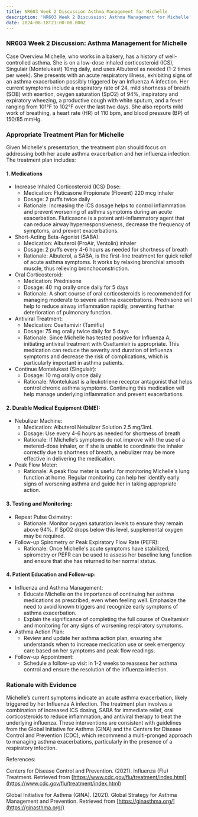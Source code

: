 ```yaml
---
title: NR603 Week 2 Discussion Asthma Management for Michelle
description: 'NR603 Week 2 Discussion: Asthma Management for Michelle'
date: 2024-08-18T21:00:00.000Z
---
```


### NR603 Week 2 Discussion: Asthma Management for Michelle

Case Overview:Michelle, who works in a bakery, has a history of well-controlled asthma. She is on a low-dose inhaled corticosteroid (ICS), Singulair (Montelukast) 10mg daily, and uses Albuterol as needed (1-2 times per week). She presents with an acute respiratory illness, exhibiting signs of an asthma exacerbation possibly triggered by an Influenza A infection. Her current symptoms include a respiratory rate of 24, mild shortness of breath (SOB) with exertion, oxygen saturation (SpO2) of 94%, inspiratory and expiratory wheezing, a productive cough with white sputum, and a fever ranging from 101°F to 102°F over the last two days. She also reports mild work of breathing, a heart rate (HR) of 110 bpm, and blood pressure (BP) of 150/85 mmHg.

### Appropriate Treatment Plan for Michelle

Given Michelle's presentation, the treatment plan should focus on addressing both her acute asthma exacerbation and her influenza infection. The treatment plan includes:

#### 1. Medications

* Increase Inhaled Corticosteroid (ICS) Dose:
  * Medication: Fluticasone Propionate (Flovent) 220 mcg inhaler
  * Dosage: 2 puffs twice daily
  * Rationale: Increasing the ICS dosage helps to control inflammation and prevent worsening of asthma symptoms during an acute exacerbation. Fluticasone is a potent anti-inflammatory agent that can reduce airway hyperresponsiveness, decrease the frequency of symptoms, and prevent exacerbations.
* Short-Acting Beta-Agonist (SABA):
  * Medication: Albuterol (ProAir, Ventolin) inhaler
  * Dosage: 2 puffs every 4-6 hours as needed for shortness of breath
  * Rationale: Albuterol, a SABA, is the first-line treatment for quick relief of acute asthma symptoms. It works by relaxing bronchial smooth muscle, thus relieving bronchoconstriction.
* Oral Corticosteroid:
  * Medication: Prednisone
  * Dosage: 40 mg orally once daily for 5 days
  * Rationale: A short course of oral corticosteroids is recommended for managing moderate to severe asthma exacerbations. Prednisone will help to reduce airway inflammation rapidly, preventing further deterioration of pulmonary function.
* Antiviral Treatment:
  * Medication: Oseltamivir (Tamiflu)
  * Dosage: 75 mg orally twice daily for 5 days
  * Rationale: Since Michelle has tested positive for Influenza A, initiating antiviral treatment with Oseltamivir is appropriate. This medication can reduce the severity and duration of influenza symptoms and decrease the risk of complications, which is particularly important in asthma patients.
* Continue Montelukast (Singulair):
  * Dosage: 10 mg orally once daily
  * Rationale: Montelukast is a leukotriene receptor antagonist that helps control chronic asthma symptoms. Continuing this medication will help manage underlying inflammation and prevent exacerbations.

#### 2. Durable Medical Equipment (DME):

* Nebulizer Machine:
  * Medication: Albuterol Nebulizer Solution 2.5 mg/3mL
  * Dosage: Use every 4-6 hours as needed for shortness of breath
  * Rationale: If Michelle’s symptoms do not improve with the use of a metered-dose inhaler, or if she is unable to coordinate the inhaler correctly due to shortness of breath, a nebulizer may be more effective in delivering the medication.
* Peak Flow Meter:
  * Rationale: A peak flow meter is useful for monitoring Michelle's lung function at home. Regular monitoring can help her identify early signs of worsening asthma and guide her in taking appropriate action.

#### 3. Testing and Monitoring:

* Repeat Pulse Oximetry:
  * Rationale: Monitor oxygen saturation levels to ensure they remain above 94%. If SpO2 drops below this level, supplemental oxygen may be required.
* Follow-up Spirometry or Peak Expiratory Flow Rate (PEFR):
  * Rationale: Once Michelle's acute symptoms have stabilized, spirometry or PEFR can be used to assess her baseline lung function and ensure that she has returned to her normal status.

#### 4. Patient Education and Follow-up:

* Influenza and Asthma Management:
  * Educate Michelle on the importance of continuing her asthma medications as prescribed, even when feeling well. Emphasize the need to avoid known triggers and recognize early symptoms of asthma exacerbation.
  * Explain the significance of completing the full course of Oseltamivir and monitoring for any signs of worsening respiratory symptoms.
* Asthma Action Plan:
  * Review and update her asthma action plan, ensuring she understands when to increase medication use or seek emergency care based on her symptoms and peak flow readings.
* Follow-up Appointment:
  * Schedule a follow-up visit in 1-2 weeks to reassess her asthma control and ensure the resolution of the influenza infection.

### Rationale with Evidence

Michelle’s current symptoms indicate an acute asthma exacerbation, likely triggered by her Influenza A infection. The treatment plan involves a combination of increased ICS dosing, SABA for immediate relief, oral corticosteroids to reduce inflammation, and antiviral therapy to treat the underlying influenza. These interventions are consistent with guidelines from the Global Initiative for Asthma (GINA) and the Centers for Disease Control and Prevention (CDC), which recommend a multi-pronged approach to managing asthma exacerbations, particularly in the presence of a respiratory infection.

References:

Centers for Disease Control and Prevention. (2021). Influenza (Flu) Treatment. Retrieved from [https://www.cdc.gov/flu/treatment/index.html](https://www.cdc.gov/flu/treatment/index.html)

Global Initiative for Asthma (GINA). (2021). Global Strategy for Asthma Management and Prevention. Retrieved from [https://ginasthma.org/](https://ginasthma.org/)
